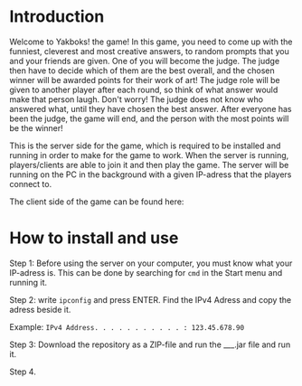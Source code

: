 # Introduction
Welcome to Yakboks! the game! In this game, you need to come up with the funniest, cleverest and most creative answers, to random prompts that you and your friends are given. One of you will become the judge. The judge then have to decide which of them are the best overall, and the chosen winner will be awarded points for their work of art! The judge role will be given to another player after each round, so think of what answer would make that person laugh. Don't worry! The judge does not know who answered what, until they have chosen the best answer.  After everyone has been the judge, the game will end, and the person with the most points will be the winner!

This is the server side for the game, which is required to be installed and running in order to make for the game to work. When the server is running, players/clients are able to join it and then play the game. The server will be running on the PC in the background with a given IP-adress that the players connect to.

The client side of the game can be found here: 

# How to install and use
Step 1: Before using the server on your computer, you must know what your IP-adress is.
This can be done by searching for ```cmd``` in the Start menu and running it.

Step 2: write ```ipconfig``` and press ENTER.
Find the IPv4 Adress and copy the adress beside it.

Example: ```IPv4 Address. . . . . . . . . . . : 123.45.678.90```


Step 3: Download the repository as a ZIP-file and run the ___.jar file and run it.

Step 4.
